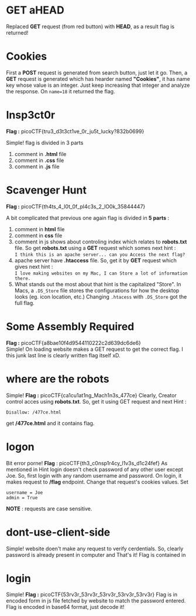 # GET aHEAD
Replaced **GET** request (from red button) with **HEAD**, as a result flag is returned!

# Cookies
First a **POST** request is generated from search button, just let it go. Then, a **GET** request is generated which has hearder named **"Cookies"**, it has name key whose value is an integer. Just keep increasing that integer and analyze the response. On `name=18` it returned the flag.

# Insp3ct0r
**Flag :** picoCTF{tru3_d3t3ct1ve_0r_ju5t_lucky?832b0699}

Simple!
flag is divided in 3 parts

 1. comment in **.html** file
 2. comment in **.css** file
 3. comment in **.js** file

# Scavenger Hunt
**Flag :** picoCTF{th4ts_4_l0t_0f_pl4c3s_2_lO0k_35844447}

A bit complicated that previous one
again flag is divided in **5 parts** :

 1. comment in **html**  file
 2. comment in **css** file
 3. comment in js shows about controling index which relates to **robots.txt** file. So get **robots.txt** using a **GET** request which somes next hint :<br /> `I think this is an apache server... can you Access the next flag?`
 4. apache server have **.htaccess** file. So, get it by **GET** request which gives next hint :<br />`I love making websites on my Mac, I can Store a lot of information there.`
 5. What stands out the most about that hint is the capitalized "Store". In Macs, a `.DS_Store`  file stores the configurations for how the desktop looks (eg. icon location, etc.) Changing `.htacess` with `.DS_Store` got the full flag.

# Some Assembly Required
**Flag :** picoCTF{a8bae10f4d9544110222c2d639dc6de6}<br/>
Simple!
On loading website makes a GET request to get the correct flag. I this junk last line is clearly written flag itself xD.


# where are the robots
Simple!
**Flag :** picoCTF{ca1cu1at1ng_Mach1n3s_477ce}
Clearly, Creator control acces using **robots.txt**. So, get it using GET request and next Hint :

    Disallow: /477ce.html
  get **/477ce.html** and it contains flag.

# logon
Bit error porne!
**Flag** : picoCTF{th3_c0nsp1r4cy_l1v3s_d1c24fef}
As mentioned in Hint login doesn't check password of any other user except Joe. So, first login with any random username and password. On login, it makes request to **/flag** endpoint. Change that request's cookies values. Set 

    username = Joe
    admin = True
**NOTE** : requests are case sensitive.

# dont-use-client-side
Simple!
website doen't make any request to verify cerdentials. So, clearly password is already present in computer and That's it!
Flag is contained in 

# login
Simple!
**Flag :** picoCTF{53rv3r_53rv3r_53rv3r_53rv3r_53rv3r}
Flag is in encoded form in js file fetched by website to match the password entered. Flag is encoded in base64 format, just decode it!
<!--stackedit_data:
eyJoaXN0b3J5IjpbMjg1MDQ3MTIxLC01NDQ4NTM2NSwtMTcwMT
U2OTY4MiwtNDgzNzE3NjY2LC00MDYzNzYxNzcsMTkyMTY4NzA0
NywtNDE1OTQzMTIyLDYxNjEzNjg3MSwxODc1NDQ5MTcwLDkyNT
IwNzc3MywxNTc1MTY5OTI2XX0=
-->